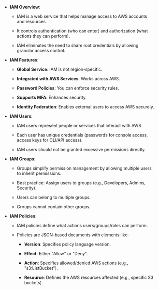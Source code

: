 *   **IAM Overview**:
    
    *   IAM is a web service that helps manage access to AWS accounts and resources.
        
    *   It controls authentication (who can enter) and authorization (what actions they can perform).
        
    *   IAM eliminates the need to share root credentials by allowing granular access control.
        
*   **IAM Features**:
    
    *   **Global Service**: IAM is not region-specific.
        
    *   **Integrated with AWS Services**: Works across AWS.
        
    *   **Password Policies**: You can enforce security rules.
        
    *   **Supports MFA**: Enhances security.
        
    *   **Identity Federation**: Enables external users to access AWS securely.
        
*   **IAM Users**:
    
    *   IAM users represent people or services that interact with AWS.
        
    *   Each user has unique credentials (passwords for console access, access keys for CLI/API access).
        
    *   IAM users should not be granted excessive permissions directly.
        
*   **IAM Groups**:
    
    *   Groups simplify permission management by allowing multiple users to inherit permissions.
        
    *   Best practice: Assign users to groups (e.g., Developers, Admins, Security).
        
    *   Users can belong to multiple groups.
        
    *   Groups cannot contain other groups.
        
*   **IAM Policies**:
    
    *   IAM policies define what actions users/groups/roles can perform.
        
    *   Policies are JSON-based documents with elements like:
        
        *   **Version**: Specifies policy language version.
            
        *   **Effect**: Either "Allow" or "Deny".
            
        *   **Action**: Specifies allowed/denied AWS actions (e.g., "s3:ListBucket").
            
        *   **Resource**: Defines the AWS resources affected (e.g., specific S3 buckets).
